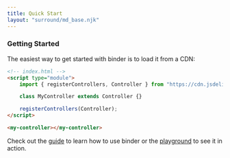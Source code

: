 ```yaml
---
title: Quick Start
layout: "surround/md_base.njk"
---
```


### Getting Started

The easiest way to get started with binder is to load it from a CDN:

```html
<!-- index.html -->
<script type="module">
    import { registerControllers, Controller } from "https://cdn.jsdelivr.net/gh/teamwebhq/binder/build/static/js/binder/binder.js";

    class MyController extends Controller {}

    registerControllers(Controller);
</script>

<my-controller></my-controller>
```

Check out the [guide](/guide/introduction/) to learn how to use binder or the [playground](/playground/) to see it in action.

